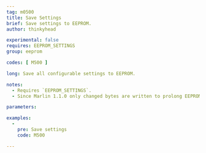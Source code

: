 ```yaml
---
tag: m0500
title: Save Settings
brief: Save settings to EEPROM.
author: thinkyhead

experimental: false
requires: EEPROM_SETTINGS
group: eeprom

codes: [ M500 ]

long: Save all configurable settings to EEPROM.

notes:
  - Requires `EEPROM_SETTINGS`.
  - Since Marlin 1.1.0 only changed bytes are written to prolong EEPROM life.

parameters:

examples:
  -
    pre: Save settings
    code: M500

---
```

